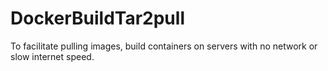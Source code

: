 # DockerBuildTar2pull
To facilitate pulling images, build containers on servers with no network or slow internet speed.
